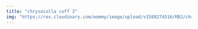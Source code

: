 ```yaml
---
title: "chrysocolla cuff 3"
img: "https://res.cloudinary.com/wommy/image/upload/v1588274516/RBJ/chrysocolla/31_cdyv57.jpg"
---
```

